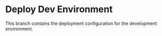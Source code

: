 # Deploy Dev Environment

This branch contains the deployment configuration for the development environment.
